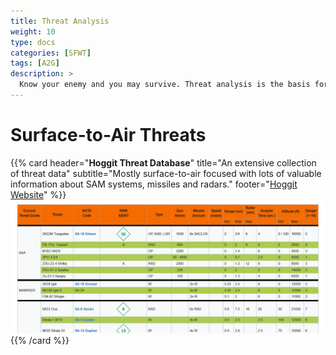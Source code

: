```yaml
---
title: Threat Analysis
weight: 10
type: docs
categories: [SFWT]
tags: [A2G]
description: >
  Know your enemy and you may survive. Threat analysis is the basis for developing tactics, counter-tactics, counter-counter-tactics...you get the idea.
---
```


# Surface-to-Air Threats

{{% card header="**Hoggit Threat Database**" title="An extensive collection of threat data" subtitle="Mostly surface-to-air focused with lots of valuable information about SAM systems, missiles and radars." footer="[Hoggit Website](https://wiki.hoggitworld.com/view/Threat_Database)" %}}
![Hoggit Threat DB](HoggitThreatDB.png "Hoggit Threat DB")
{{% /card %}}